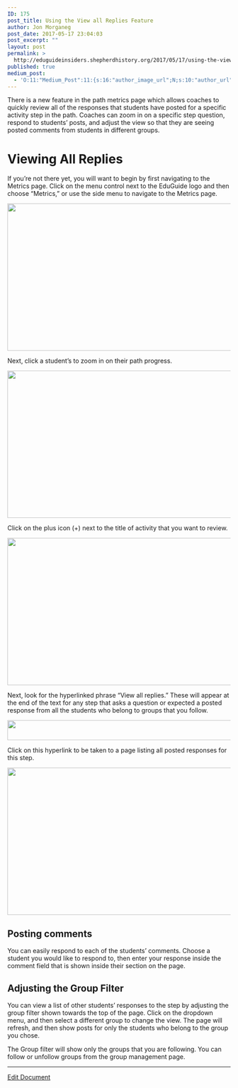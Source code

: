 ```yaml
---
ID: 175
post_title: Using the View all Replies Feature
author: Jon Morganeg
post_date: 2017-05-17 23:04:03
post_excerpt: ""
layout: post
permalink: >
  http://eduguideinsiders.shepherdhistory.org/2017/05/17/using-the-view-all-replies-feature/
published: true
medium_post:
  - 'O:11:"Medium_Post":11:{s:16:"author_image_url";N;s:10:"author_url";N;s:11:"byline_name";N;s:12:"byline_email";N;s:10:"cross_link";N;s:2:"id";N;s:21:"follower_notification";N;s:7:"license";N;s:14:"publication_id";N;s:6:"status";N;s:3:"url";N;}'
---
```

<p>There is a new feature in the path metrics page which allows coaches to quickly review all of the responses that students have posted for a specific activity step in the path. Coaches can zoom in on a specific step question, respond to students’ posts, and adjust the view so that they are seeing posted comments from students in different groups.</p>
<h1>Viewing All Replies</h1>
<p>If you’re not there yet, you will want to begin by first navigating to the Metrics page. Click on the menu control next to the EduGuide logo and then choose “Metrics,” or use the side menu to navigate to the Metrics page.</p>
<p></p>
<p><img src="http://eduguideinsiders.shepherdhistory.org/wp-content/uploads/2017/05/image-10.png" width="624" height="332" alt="" title=""></p>
<p>Next, click a student’s to zoom in on their path progress.</p>
<p></p>
<p><img src="http://eduguideinsiders.shepherdhistory.org/wp-content/uploads/2017/05/image-11.png" width="624" height="332" alt="" title=""></p>
<p></p>
<p>Click on the plus icon (+) next to the title of activity that you want to review.</p>
<p></p>
<p><img src="http://eduguideinsiders.shepherdhistory.org/wp-content/uploads/2017/05/image-12.png" width="624" height="332" alt="" title=""></p>
<p></p>
<p>Next, look for the hyperlinked phrase “View all replies.” These will appear at the end of the text for any step that asks a question or expected a posted response from all the students who belong to groups that you follow.</p>
<p></p>
<p><img src="http://eduguideinsiders.shepherdhistory.org/wp-content/uploads/2017/05/image-13.png" width="624" height="45" alt="" title=""></p>
<p>Click on this hyperlink to be taken to a page listing all posted responses for this step.</p>
<p></p>
<p><img src="http://eduguideinsiders.shepherdhistory.org/wp-content/uploads/2017/05/image-14.png" width="624" height="332" alt="" title=""></p>
<p></p>
<h2>Posting comments</h2>
<p>You can easily respond to each of the students’ comments. Choose a student you would like to respond to, then enter your response inside the comment field that is shown inside their section on the page.</p>
<h2>Adjusting the Group Filter</h2>
<p>You can view a list of other students’ responses to the step by adjusting the group filter shown towards the top of the page. Click on the dropdown menu, and then select a different group to change the view. The page will refresh, and then show posts for only the students who belong to the group you chose.</p>
<p></p>
<p>The Group filter will show only the groups that you are following. You can follow or unfollow groups from the group management page.</p>
<p></p>
<p></p>
<p><hr></p>
<p><a href="https://docs.google.com/document/d/1w6acwUM2-sWY35Y7wRKRuP9vhdcebl6xF7tRWgxtOzA/edit?usp=sharing">Edit Document</a></p>
